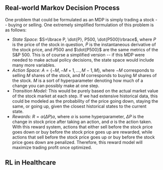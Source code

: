 ## Real-world Markov Decision Process

One problem that could be formulated as an MDP is simply trading a stock -- buying or selling. One extremely simplified formulation of this problem is as follows:
- _State Space:_ $S=\lbrace P, \dot{P}, P500, \dot{P500}\rbrace$, where $P$ is the price of the stock in question, $\dot{P}$ is the instantaneous derivative of the stock price, and $P500$ and $\dot{P500}$ are the same metrics of the S\&P 500. This is of course a simplified version -- if this MDP were needed to make actual policy decisions, the state space would include many more variables.
- _Action Space:_ $A = \lbrace -M, -M+1, ..., M-1, M\rbrace$, where $-M$ corresponds to selling $M$ shares of the stock, and $M$ corresponds to buying $M$ shares of the stock. $M$ is a sort of hyperparameter denoting how much of a change you can possibly make at one step.
- _Transition Model:_ This would be purely based on the actual market value of the stock market at each step. If we had extensive historical data, this could be modeled as the probability of the price going down, staying the same, or going up, given the closest historical states to the current state.
- _Rewards:_ $R = \alpha(\Delta P)a$, where $\alpha$ is some hyperparameter, $\Delta P$ is the change in stock price after taking an action, and $a$ is the action taken. With this reward system, actions that either sell before the stock price goes down or buy before the stock price goes up are rewarded, while actions that sell before the stock price goes up or buy before the stock price goes down are penalized. Therefore, this reward model will maximize trading profit once optimized.


## RL in Healthcare
  
